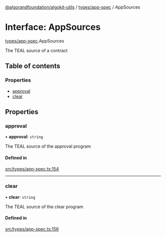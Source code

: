 [@algorandfoundation/algokit-utils](../README.md) / [types/app-spec](../modules/types_app_spec.md) / AppSources

# Interface: AppSources

[types/app-spec](../modules/types_app_spec.md).AppSources

The TEAL source of a contract

## Table of contents

### Properties

- [approval](types_app_spec.AppSources.md#approval)
- [clear](types_app_spec.AppSources.md#clear)

## Properties

### approval

• **approval**: `string`

The TEAL source of the approval program

#### Defined in

[src/types/app-spec.ts:154](https://github.com/algorandfoundation/algokit-utils-ts/blob/main/src/types/app-spec.ts#L154)

___

### clear

• **clear**: `string`

The TEAL source of the clear program

#### Defined in

[src/types/app-spec.ts:156](https://github.com/algorandfoundation/algokit-utils-ts/blob/main/src/types/app-spec.ts#L156)
